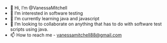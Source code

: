 - 👋 Hi, I’m @VanessaMitchell
- 👀 I’m interested in software testing
- 🌱 I’m currently learning java and javascript
- 💞️ I’m looking to collaborate on anything that has to do with software test scripts using java.
- 📫 How to reach me - vanessamitchell88@gmail.com

<!---
VanessaMitchell/VanessaMitchell is a ✨ special ✨ repository because its `README.md` (this file) appears on your GitHub profile.
You can click the Preview link to take a look at your changes.
--->
